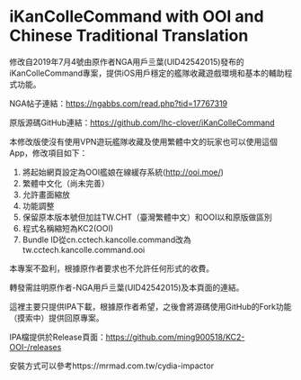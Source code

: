 # iKanColleCommand with OOI and Chinese Traditional Translation
修改自2019年7月4號由原作者NGA用戶亖葉(UID42542015)發布的iKanColleCommand專案，提供iOS用戶穩定的艦隊收藏遊戲環境和基本的輔助程式功能。

NGA帖子連結：https://ngabbs.com/read.php?tid=17767319

原版源碼GitHub連結：https://github.com/lhc-clover/iKanColleCommand

本修改版使沒有使用VPN遊玩艦隊收藏及使用繁體中文的玩家也可以使用這個App，修改項目如下：

1. 將起始網頁設定為OOI艦娘在線緩存系統(http://ooi.moe/)
2. 繁體中文化（尚未完善）
3. 允許畫面縮放
4. 功能調整
5. 保留原本版本號但加註TW.CHT（臺灣繁體中文）和OOI以和原版做區別
6. 程式名稱縮短為KC2(OOI)
7. Bundle ID從cn.cctech.kancolle.command改為tw.cctech.kancolle.command.ooi

本專案不盈利，根據原作者要求也不允許任何形式的收費。

轉發需註明原作者-NGA用戶亖葉(UID42542015)及本頁面的連結。

這裡主要只提供IPA下載，根據原作者希望，之後會將源碼使用GitHub的Fork功能（摸索中）提供回原專案。

IPA檔提供於Release頁面：https://github.com/ming900518/KC2-OOI-/releases

安裝方式可以參考https://mrmad.com.tw/cydia-impactor
